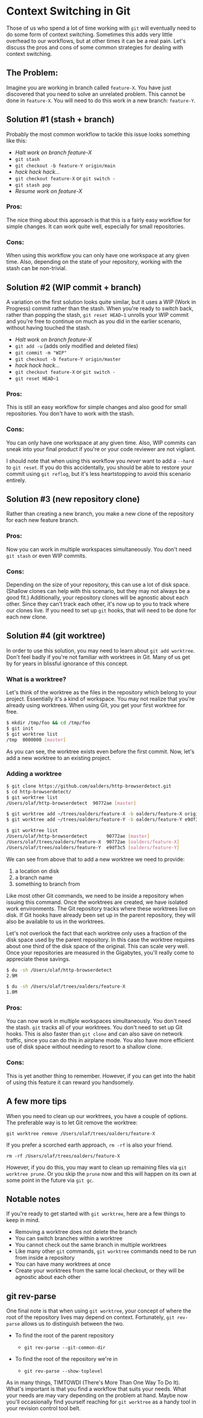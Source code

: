 # Context Switching in Git

Those of us who spend a lot of time working with `git` will eventually need to do some form of context switching. Sometimes this adds very little overhead to our workflows, but at other times it can be a real pain. Let's discuss the pros and cons of some common strategies for dealing with context switching.

## The Problem:

Imagine you are working in branch called `feature-X`. You have just discovered that you need to solve an unrelated problem. This cannot be done in `feature-X`. You will need to do this work in a new branch: `feature-Y`.

## Solution #1 (stash + branch)

Probably the most common workflow to tackle this issue looks something like this:

* *Halt work on branch feature-X*
* `git stash`
* `git checkout -b feature-Y origin/main`
* *hack hack hack...*
* `git checkout feature-X` or `git switch -`
* `git stash pop`
* *Resume work on feature-X*

### Pros:

The nice thing about this approach is that this is a fairly easy workflow for simple changes. It can work quite well, especially for small repositories.

### Cons:

When using this workflow you can only have one workspace at any given time. Also, depending on the state of your repository, working with the stash can be non-trivial. 

## Solution #2 (WIP commit + branch)

A variation on the first solution looks quite similar, but it uses a WIP (Work in Progress) commit rather than the stash. When you're ready to switch back, rather than popping the stash, `git reset HEAD~1` unrolls your WIP commit and you're free to continue on much as you did in the earlier scenario, without having touched the stash. 

* *Halt work on branch feature-X*
* `git add -u` (adds only modified and deleted files)
* `git commit -m "WIP"`
* `git checkout -b feature-Y origin/master`
* *hack hack hack...*
* `git checkout feature-X` or `git switch -`
* `git reset HEAD~1`


### Pros:

This is still an easy workflow for simple changes and also good for small repositories. You don't have to work with the stash.

### Cons:

You can only have one workspace at any given time. Also, WIP commits can sneak into your final product if you're or your code reviewer are not vigilant. 

I should note that when using this workflow you *never* want to add a `--hard` to `git reset`. If you do this accidentally, you should be able to restore your commit using `git reflog`, but it's less heartstopping to avoid this scenario entirely.


## Solution #3 (new repository clone)

Rather than creating a new branch, you make a new clone of the repository for each new feature branch.

### Pros:

Now you can work in multiple workspaces simultaneously. You don't need `git stash` or even WIP commits.

### Cons:

Depending on the size of your repository, this can use a lot of disk space. (Shallow clones can help with this scenario, but they may not always be a good fit.) Additionally, your repository clones will be agnostic about each other. Since they can't track each other, it's now up to you to track where our clones live. If you need to set up `git` hooks, that will need to be done for each new clone.


## Solution #4 (git worktree)

In order to use this solution, you may need to learn about `git add worktree`. Don't feel badly if you're not familiar with worktrees in Git. Many of us get by for years in blissful ignorance of this concept.

### What is a worktree?

Let's think of the worktree as the files in the repository which belong to your project. Essentially it's a kind of workspace. You may not realize that you're already using worktrees. When using Git, you get your first worktree for free.

```sh
$ mkdir /tmp/foo && cd /tmp/foo
$ git init
$ git worktree list
/tmp  0000000 [master]
```

As you can see, the worktree exists even before the first commit. Now, let's add a new worktree to an existing project.

### Adding a worktree

```sh
$ git clone https://github.com/oalders/http-browserdetect.git
$ cd http-browserdetect/
$ git worktree list
/Users/olaf/http-browserdetect  90772ae [master]

$ git worktree add ~/trees/oalders/feature-X -b oalders/feature-X origin/master
$ git worktree add ~/trees/oalders/feature-Y -b oalders/feature-Y e9df3c555e96b3f1

$ git worktree list
/Users/olaf/http-browserdetect       90772ae [master]
/Users/olaf/trees/oalders/feature-X  90772ae [oalders/feature-X]
/Users/olaf/trees/oalders/feature-Y  e9df3c5 [oalders/feature-Y]
```

We can see from above that to add a new worktree we need to provide:

1. a location on disk
1. a branch name
1. something to branch from

Like most other Git commands, we need to be inside a repository when issuing this command. Once the worktrees are created, we have isolated work environments. The Git repository tracks where these worktrees live on disk. If Git hooks have already been set up in the parent repository, they will also be available to us in the worktrees.

Let's not overlook the fact that each worktree only uses a fraction of the disk space used by the parent repository. In this case the worktree requires about one third of the disk space of the original. This can scale very well. Once your repositories are measured in the Gigabytes, you'll really come to appreciate these savings.


```sh
$ du -sh /Users/olaf/http-browserdetect
2.9M

$ du -sh /Users/olaf/trees/oalders/feature-X
1.0M
```

### Pros:

You can now work in multiple workspaces simultaneously. You don't need the stash. `git` tracks all of your worktrees. You don't need to set up Git hooks. This is also faster than `git clone` and can also save on network traffic, since you can do this in airplane mode. You also have more efficient use of disk space without needing to resort to a shallow clone.

### Cons:

This is yet another thing to remember. However, if you can get into the habit of using this feature it can reward you handsomely.

## A few more tips

When you need to clean up our worktrees, you have a couple of options. The preferable way is to let Git remove the worktree:

`git worktree remove /Users/olaf/trees/oalders/feature-X`

If you prefer a scorched earth approach, `rm -rf` is also your friend.

`rm -rf /Users/olaf/trees/oalders/feature-X`

However, if you do this, you may want to clean up remaining files via `git worktree prune`. Or you skip the `prune` now and this will happen on its own at some point in the future via `git gc`.

## Notable notes

If you're ready to get started with `git worktree`, here are a few things to keep in mind.

* Removing a worktree does not delete the branch
* You can switch branches within a worktree
* You cannot check out the same branch in multiple worktrees
* Like many other `git` commands, `git worktree` commands need to be run from inside a repository
* You can have many worktrees at once
* Create your worktrees from the same local checkout, or they will be agnostic about each other


## git rev-parse

One final note is that when using `git worktree`, your concept of where the root of the repository lives may depend on context. Fortunately, `git rev-parse` allows us to distinguish between the two.

* To find the root of the parent repository
  * `git rev-parse --git-common-dir`

* To find the root of the repository we're in
  * `git rev-parse --show-toplevel`

As in many things, TIMTOWDI (There's More Than One Way To Do It). What's important is that you find a workflow that suits your needs. What your needs are may vary depending on the problem at hand. Maybe now you'll occasionally find yourself reaching for `git worktree` as a handy tool in your revision control tool belt.